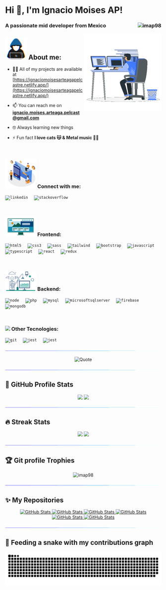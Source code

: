 # Hi 👋, I'm Ignacio Moises AP!

### A passionate mid developer from Mexico <img src="https://komarev.com/ghpvc/?username=imap98&label=Profile%20views&color=dfb317&style=flat" alt="imap98" align="right" />

<picture> <img align="right" src="./img/programming.gif" width=250px></picture>

## <picture><img src="./img/programmer.gif" width=70px></picture> About me:

-   👨‍💻 All of my projects are available at [https://ignaciomoisesarteagapelcastre.netlify.app/](https://ignaciomoisesarteagapelcastre.netlify.app/)

-   📫 You can reach me on **ignacio.moises.arteaga.pelcast@gmail.com**

-   🤓 Always learning new things

-   ⚡ Fun fact **I love cats 😽 & Metal music 🤟🏻**

<br>

### <picture><img src="./img/contact.gif" width=100px></picture> Connect with me:

<div align="left">

<code><img src="https://cdn.jsdelivr.net/gh/devicons/devicon/icons/linkedin/linkedin-original.svg" height="30" alt="linkedin" /></code>
<img width="12" />
<code><img src="https://cdn.jsdelivr.net/gh/devicons/devicon/icons/stackoverflow/stackoverflow-original.svg" height="30" alt="stackoverflow" /></code>
<img width="12" />

</div>

<br>

### <picture><img src="./img/frontend.gif" width=100px></picture> Frontend:

<div align="left">

<code><img src="https://cdn.jsdelivr.net/gh/devicons/devicon/icons/html5/html5-original.svg" height="30" alt="html5" /></code>
<img width="12" />
<code><img src="https://cdn.jsdelivr.net/gh/devicons/devicon/icons/css3/css3-original.svg" height="30" alt="css3" /></code>
<img width="12" />
<code><img src="https://cdn.jsdelivr.net/gh/devicons/devicon/icons/sass/sass-original.svg" height="30" alt="sass" /></code>
<img width="12" />
<code><img src="https://cdn.jsdelivr.net/gh/devicons/devicon/icons/tailwindcss/tailwindcss-original.svg" height="30" alt="tailwind" /></code>
<img width="12" />
<code><img src="https://cdn.jsdelivr.net/gh/devicons/devicon/icons/bootstrap/bootstrap-original.svg" height="30" alt="bootstrap" /></code>
<img width="12" />
<code><img src="https://cdn.jsdelivr.net/gh/devicons/devicon/icons/javascript/javascript-original.svg" height="30" alt="javascript" /></code>
<img width="12" />
<code><img src="https://cdn.jsdelivr.net/gh/devicons/devicon/icons/typescript/typescript-original.svg
" height="30" alt="typescript" /></code>
<img width="12" />
<code><img src="https://cdn.jsdelivr.net/gh/devicons/devicon/icons/react/react-original.svg
" height="30" alt="react" /></code>
<img width="12" />
<code><img src="https://cdn.jsdelivr.net/gh/devicons/devicon/icons/redux/redux-original.svg" height="30" alt="redux" /></code>
<img width="12" />

</div>

<br>

### <picture><img src="./img/software.gif" width=100px></picture> Backend:

<div align="left">

<code><img src="https://cdn.jsdelivr.net/gh/devicons/devicon/icons/nodejs/nodejs-original.svg" height="30" alt="node" /></code>
<img width="12" />
<code><img src="https://cdn.jsdelivr.net/gh/devicons/devicon/icons/php/php-original.svg" height="30" alt="php" /></code>
<img width="12" />
<code><img src="https://cdn.jsdelivr.net/gh/devicons/devicon/icons/mysql/mysql-original.svg" height="30" alt="mysql" /></code>
<img width="12" />
<code><img src="https://cdn.jsdelivr.net/gh/devicons/devicon/icons/microsoftsqlserver/microsoftsqlserver-original.svg" height="30" alt="microsoftsqlserver" /></code>
<img width="12" />
<code><img src="https://cdn.jsdelivr.net/gh/devicons/devicon/icons/firebase/firebase-original.svg" height="30" alt="firebase" /></code>
<img width="12" />
<code><img src="https://cdn.jsdelivr.net/gh/devicons/devicon/icons/mongodb/mongodb-original.svg" height="30" alt="mongodb" /></code>
<img width="12" />

</div>

<br>

### <img src="https://media4.giphy.com/media/dMLmQfCO7lCA2gX3tw/giphy.gif?cid=ecf05e47ak6mwfu812269zzr8ydv529109qzpb8rszwnja9e&rid=giphy.gif&ct=s" width=100px> Other Tecnologies:

<div align="left">

<code><img src="https://cdn.jsdelivr.net/gh/devicons/devicon/icons/git/git-original.svg" height="30" alt="git" /></code>
<img width="12" />
<code><img src="https://cdn.jsdelivr.net/gh/devicons/devicon/icons/jest/jest-plain.svg" height="30" alt="jest" /></code>
<img width="12" />
<code><img src="https://cdn.jsdelivr.net/gh/devicons/devicon/icons/vitejs/vitejs-original.svg" height="30" alt="jest" /></code>
<img width="12" />

</div>

<picture><img src="./img/section.gif"></picture>

<p align="center">
	<img alt = "Quote" src="https://quotes-github-readme.vercel.app/api?theme=monokai&type=vertical">
</p>

<picture><img src="./img/section.gif"></picture>

## 🐙 GitHub Profile Stats

<p align="center">
    <img align="center" src="https://github-readme-stats.vercel.app/api?username=imap98&show_icons=true&theme=onedark&hide_border=true">
    <img align="center" src="https://github-readme-stats.vercel.app/api/top-langs/?username=imap98&hide_progress=false&theme=onedark&layout=donut&hide_border=true">
</p>

<picture><img src="./img/section.gif"></picture>

## 🔥 Streak Stats

<p align="center">
    <img width="440px" src="https://github-readme-activity-graph.vercel.app/graph?username=imap98&theme=monokai&hide_border=true">
    <img width="440px" src="https://github-readme-streak-stats.herokuapp.com?user=imap98&theme=onedark&border_radius=5&date_format=M%20j%5B%2C%20Y%5D&mode=weekly&hide_border=true">
</p>

<picture><img src="./img/section.gif"></picture>

## 🏆 Git profile Trophies

<p align="center"> 
    <img src="https://github-profile-trophy.vercel.app/?username=imap98&column=4&layout=compact&theme=onedark&margin-w=15&margin-h=15" alt="imap98" />
</p>

<picture><img src="./img/section.gif"></picture>

## ✨ My Repositories

<div>
  <p align="center">
	<a href="https://github.com/IMAP98/patients-zuztand">
      		<img src="https://github-readme-stats.vercel.app/api/pin/?username=imap98&repo=patients-zuztand&theme=onedark" alt="GitHub Stats" />
    	</a>
	<a href="https://github.com/imap98/calorie-tracker">
      		<img src="https://github-readme-stats.vercel.app/api/pin/?username=imap98&repo=calorie-tracker&theme=onedark" alt="GitHub Stats" />
    	</a>
    	<a href="https://github.com/imap98/personal-finance">
      		<img src="https://github-readme-stats.vercel.app/api/pin/?username=imap98&repo=personal-finance&theme=onedark" alt="GitHub Stats" />
    	</a>
    	<a href="https://github.com/imap98/tip_calculator">
      		<img src="https://github-readme-stats.vercel.app/api/pin/?username=imap98&repo=tip_calculator&theme=onedark" alt="GitHub Stats" />
    	</a>
    	<a href="https://github.com/imap98/guitarla-ts">
      		<img src="https://github-readme-stats.vercel.app/api/pin/?username=imap98&repo=guitarla-ts&theme=onedark" alt="GitHub Stats" />
    	</a>
	<a href="https://github.com/imap98/search-heros">
      		<img src="https://github-readme-stats.vercel.app/api/pin/?username=imap98&repo=search-heros&theme=onedark" alt="GitHub Stats" />
    	</a>
  </p>
</div>

<picture><img src="./img/section.gif"></picture>

## 🐍 Feeding a snake with my contributions graph

<p align="center">

![Snake animation](https://raw.githubusercontent.com/imap98/imap98/output/github-contribution-grid-snake-dark.svg)

</p>
